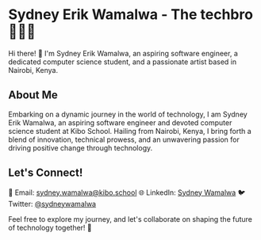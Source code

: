 # Sydney Erik Wamalwa - The techbro 👨🏿‍💻

Hi there! 👋 I'm Sydney Erik Wamalwa, an aspiring software engineer, a dedicated computer science student, and a passionate artist based in Nairobi, Kenya.

## About Me
Embarking on a dynamic journey in the world of technology, I am Sydney Erik Wamalwa, an aspiring software engineer and devoted computer science student at Kibo School. Hailing from Nairobi, Kenya, I bring forth a blend of innovation, technical prowess, and an unwavering passion for driving positive change through technology.

## Let's Connect!
📧 Email: sydney.wamalwa@kibo.school
🌐 LinkedIn: [Sydney Wamalwa](https://www.linkedin.com/in/sydneywamalwa/)
🐦 Twitter: [@sydneywamalwa](https://twitter.com/sydneywamalwa)

Feel free to explore my journey, and let's collaborate on shaping the future of technology together! 🚀
